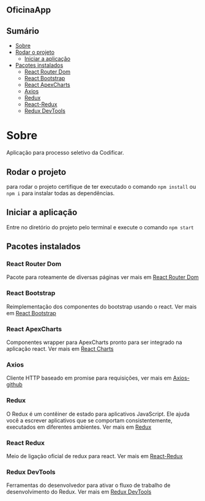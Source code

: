 ## OficinaApp

## Sumário

* [Sobre](#sobre)
* [Rodar o projeto](#rodar-o-projeto)
  * [Iniciar a aplicação](#iniciar-a-aplicação)
* [Pacotes instalados](#pacotes-instalados)
  * [React Router Dom](#react-router-dom)
  * [React Bootstrap](#react-bootstrap)
  * [React ApexCharts](#react-apexcharts)
  * [Axios](#axios)
  * [Redux](#redux)
  * [React-Redux](#react-redux)
  * [Redux DevTools](#redux-devtools)

# Sobre

Aplicação para processo seletivo da Codificar.

## Rodar o projeto

para rodar o projeto certifique de ter executado o comando `npm install` ou `npm i` para instalar todas as dependências.

## Iniciar a aplicação 

Entre no diretório do projeto pelo terminal e execute o comando `npm start`

## Pacotes instalados

### React Router Dom

Pacote para roteamente de diversas páginas ver mais em [React Router Dom](https://www.npmjs.com/package/react-router-dom)

### React Bootstrap

Reimplementação dos componentes do bootstrap usando o react. Ver mais em [React Bootstrap](https://react-bootstrap.netlify.com/getting-started/introduction)

### React ApexCharts

Componentes wrapper para ApexCharts pronto para ser integrado na aplicação react. Ver mais em [React Charts](https://apexcharts.com/docs/react-charts/)

### Axios

Cliente HTTP baseado em promise para requisições, ver mais em [Axios-github](https://github.com/axios/axios)

### Redux

O Redux é um contêiner de estado para aplicativos JavaScript. Ele ajuda você a escrever aplicativos que se comportam consistentemente, executados em diferentes ambientes. Ver mais em [Redux](https://www.npmjs.com/package/redux)

### React Redux

Meio de ligação oficial de redux para react. Ver mais em [React-Redux](https://redux.js.org/basics/usagewithreact)

### Redux DevTools

Ferramentas do desenvolvedor para ativar o fluxo de trabalho de desenvolvimento do Redux. Ver mais em [Redux DevTools](https://github.com/reduxjs/redux-devtools)
